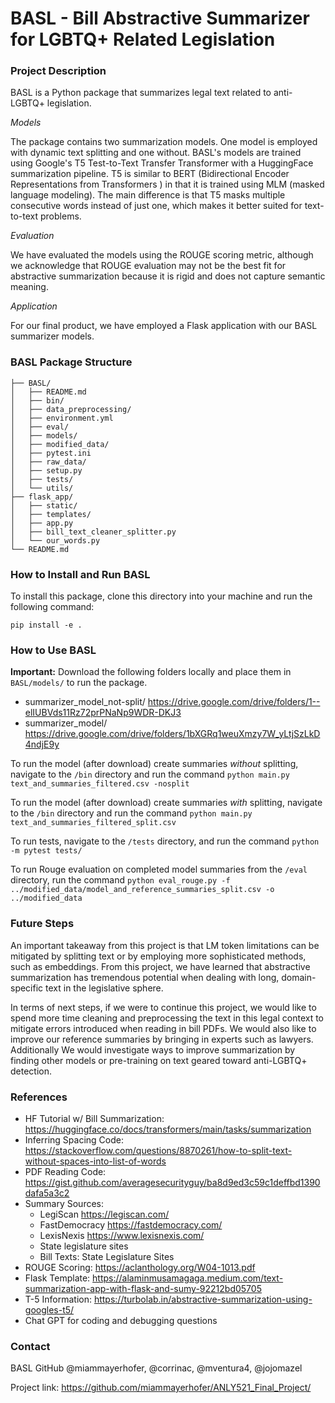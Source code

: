 # BASL - Bill Abstractive Summarizer for LGBTQ+ Related Legislation


### Project Description

BASL is a Python package that summarizes legal text related to anti-LGBTQ+ legislation. 

_Models_

The package contains two summarization models. One model is employed with dynamic text splitting and one without. BASL's models are trained using Google's T5 Test-to-Text Transfer Transformer with a HuggingFace summarization pipeline. T5 is similar to BERT (Bidirectional Encoder Representations from Transformers ) in that it is trained using MLM (masked language modeling). The main difference is that T5 masks multiple consecutive words instead of just one, which makes it better suited for text-to-text problems. 

_Evaluation_ 

We have evaluated the models using the ROUGE scoring metric, although we acknowledge that ROUGE evaluation may not be the best fit for abstractive summarization because it is rigid and does not capture semantic meaning. 

_Application_

For our final product, we have employed a Flask application with our BASL summarizer models. 

### BASL Package Structure

```.
├── BASL/
│   ├── README.md
│   ├── bin/
│   ├── data_preprocessing/
│   ├── environment.yml
│   ├── eval/
│   ├── models/
│   ├── modified_data/
│   ├── pytest.ini
│   ├── raw_data/
│   ├── setup.py
│   ├── tests/
│   └── utils/
├── flask_app/
│   ├── static/
│   ├── templates/
│   ├── app.py
│   ├── bill_text_cleaner_splitter.py
│   └── our_words.py
└── README.md

```

### How to Install and Run BASL

To install this package, clone this directory into your machine and run the following command:

```
pip install -e .
```

### How to Use BASL

**Important:** Download the following folders locally and place them in `BASL/models/` to run the package.

* summarizer_model_not-split/ https://drive.google.com/drive/folders/1--elIUBVds11Rz72prPNaNp9WDR-DKJ3
* summarizer_model/ https://drive.google.com/drive/folders/1bXGRq1weuXmzy7W_yLtjSzLkD4ndjE9y

To run the model (after download) create summaries *without* splitting, navigate to the `/bin` directory and run the command `python main.py text_and_summaries_filtered.csv -nosplit`

To run the model (after download) create summaries *with* splitting, navigate to the `/bin` directory and run the command `python main.py text_and_summaries_filtered_split.csv`

To run tests, navigate to the `/tests` directory, and run the command `python -m pytest tests/`

To run Rouge evaluation on completed model summaries from the `/eval` directory, run the command `python eval_rouge.py -f ../modified_data/model_and_reference_summaries_split.csv -o ../modified_data`

### Future Steps 

An important takeaway from this project is that LM token limitations can be mitigated by splitting text or by employing more sophisticated methods, such as embeddings. From this project, we have learned that abstractive summarization has tremendous potential when dealing with long, domain-specific text in the legislative sphere. 

In terms of next steps, if we were to continue this project, we would like to spend more time cleaning and preprocessing the text in this legal context to mitigate errors introduced when reading in bill PDFs. We would also like to improve our reference summaries by bringing in experts such as lawyers. Additionally We would investigate ways to improve summarization by finding other models or pre-training on text geared toward anti-LGBTQ+ detection. 

### References

* HF Tutorial w/ Bill Summarization: https://huggingface.co/docs/transformers/main/tasks/summarization
* Inferring Spacing Code: https://stackoverflow.com/questions/8870261/how-to-split-text-without-spaces-into-list-of-words
* PDF Reading Code: https://gist.github.com/averagesecurityguy/ba8d9ed3c59c1deffbd1390dafa5a3c2
* Summary Sources: 
  * LegiScan https://legiscan.com/
  * FastDemocracy https://fastdemocracy.com/
  * LexisNexis https://www.lexisnexis.com/
  * State legislature sites
  * Bill Texts: State Legislature Sites
* ROUGE Scoring: https://aclanthology.org/W04-1013.pdf
* Flask Template: https://alaminmusamagaga.medium.com/text-summarization-app-with-flask-and-sumy-92212bd05705
* T-5 Information: https://turbolab.in/abstractive-summarization-using-googles-t5/
* Chat GPT for coding and debugging questions

### Contact

BASL GitHub @miammayerhofer, @corrinac, @mventura4, @jojomazel

Project link: https://github.com/miammayerhofer/ANLY521_Final_Project/

